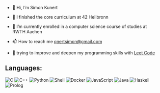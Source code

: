 - 👋 Hi, I’m Simon Kunert

- 🎊 I finished the core curriculum at 42 Heilbronn
  
- 🌱 I’m currently enrolled in a computer science course of studies at RWTH Aachen
  
- 📫 How to reach me qnertsimon@gmail.com

- 🚀 trying to improve and deepen my programming skills with [Leet Code](https://leetcode.com/)

## Languages:
![C](https://img.shields.io/badge/-C-blue?style=flat&logo=c)
![C++](https://img.shields.io/badge/-C++-blue?style=flat&logo=c%2B%2B)
![Python](https://img.shields.io/badge/-Python-blue?style=flat&logo=python)
![Shell](https://img.shields.io/badge/-Shell-blue?style=flat&logo=gnu-bash)
![Docker](https://img.shields.io/badge/-Docker-blue?style=flat&logo=docker)
![JavaScript](https://img.shields.io/badge/-JavaScript-yellow?style=flat&logo=javascript)
![Java](https://img.shields.io/badge/Java-%23ED8B00.svg?style=flat&logo=java&logoColor=white)
![Haskell](https://img.shields.io/badge/-Haskell-purple?style=flat&logo=haskell)
![Prolog](https://img.shields.io/badge/-Prolog-red?style=flat&logo=prolog)



